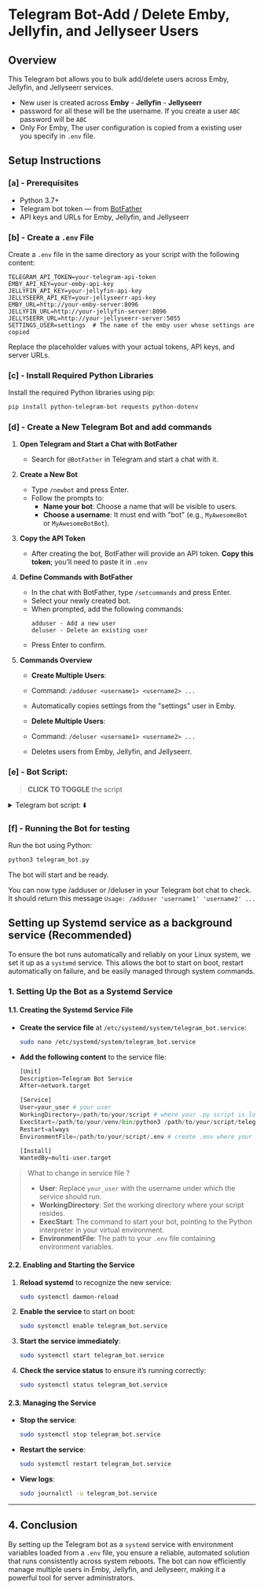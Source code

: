
# **Telegram Bot-Add / Delete Emby, Jellyfin, and Jellyseer Users**

## **Overview**

This Telegram bot allows you to bulk add/delete users across Emby, Jellyfin, and Jellyseerr services.
- New user is created across **Emby** - **Jellyfin** - **Jellyseerr**
- password for all these will be the username. If you create a user `ABC` password will be `ABC`
- Only For Emby, The user configuration is copied from a existing user you specify in `.env` file.

## **Setup Instructions**

### **[a] - Prerequisites**
- Python 3.7+
- Telegram bot token — from [BotFather](https://core.telegram.org/bots#botfather)
- API keys and URLs for Emby, Jellyfin, and Jellyseerr

### **[b] - Create a `.env` File**
Create a `.env` file in the same directory as your script with the following content:

```plaintext
TELEGRAM_API_TOKEN=your-telegram-api-token
EMBY_API_KEY=your-emby-api-key
JELLYFIN_API_KEY=your-jellyfin-api-key
JELLYSEERR_API_KEY=your-jellyseerr-api-key
EMBY_URL=http://your-emby-server:8096
JELLYFIN_URL=http://your-jellyfin-server:8096
JELLYSEERR_URL=http://your-jellyseerr-server:5055
SETTINGS_USER=settings  # The name of the emby user whose settings are copied
```

Replace the placeholder values with your actual tokens, API keys, and server URLs.

### **[c] - Install Required Python Libraries**
Install the required Python libraries using pip:

```bash
pip install python-telegram-bot requests python-dotenv
```

### **[d] - Create a New Telegram Bot and add commands**

1. **Open Telegram and Start a Chat with BotFather**
   - Search for `@BotFather` in Telegram and start a chat with it.

2. **Create a New Bot**
   - Type `/newbot` and press Enter.
   - Follow the prompts to:
     - **Name your bot**: Choose a name that will be visible to users.
     - **Choose a username**: It must end with "bot" (e.g., `MyAwesomeBot` or `MyAwesomeBotBot`).

3. **Copy the API Token**
   - After creating the bot, BotFather will provide an API token. **Copy this token**; you’ll need to paste it in `.env`

4. **Define Commands with BotFather**
   - In the chat with BotFather, type `/setcommands` and press Enter.
   - Select your newly created bot.
   - When prompted, add the following commands:
     ```text
     adduser - Add a new user
     deluser - Delete an existing user
     ```
   - Press Enter to confirm.

5. **Commands Overview**
    - **Create Multiple Users**:
    - Command: `/adduser <username1> <username2> ...`
    - Automatically copies settings from the "settings" user in Emby.
   
    - **Delete Multiple Users**:
    - Command: `/deluser <username1> <username2> ...`
    - Deletes users from Emby, Jellyfin, and Jellyseerr.

### **[e] - Bot Script:**
> **CLICK TO TOGGLE** the script
<details>
<summary>Telegram bot script: ⬇️ </summary>

```python
import os
import requests
from telegram import Update
from telegram.ext import Application, CommandHandler
from dotenv import load_dotenv

# Load environment variables
load_dotenv()

TELEGRAM_API_TOKEN = os.getenv('TELEGRAM_API_TOKEN')
EMBY_API_KEY = os.getenv('EMBY_API_KEY')
JELLYFIN_API_KEY = os.getenv('JELLYFIN_API_KEY')
JELLYSEERR_API_KEY = os.getenv('JELLYSEERR_API_KEY')
EMBY_URL = os.getenv('EMBY_URL')
JELLYFIN_URL = os.getenv('JELLYFIN_URL')
JELLYSEERR_URL = os.getenv('JELLYSEERR_URL')
SETTINGS_USER = os.getenv('SETTINGS_USER', 'settings')  # Default to 'settings' if not set

# Command to add multiple users
async def add_user(update: Update, context):
    if len(context.args) < 1:
        await update.message.reply_text("Usage: /adduser 'username1' 'username2' ...")
        return

    usernames = context.args
    failed_users = []

    for username in usernames:
        password = username  # Automatically use the username as the password

        emby_result = await create_emby_user(username, password)
        jellyfin_result = await create_jellyfin_user(username, password)

        if emby_result and jellyfin_result:
            jellyseerr_result = await import_jellyfin_users_to_jellyseerr(username)
            if not jellyseerr_result:
                failed_users.append(username)
        else:
            failed_users.append(username)

    if not failed_users:
        await update.message.reply_text(f"All users created successfully in Emby, Jellyfin, and Jellyseerr.")
    else:
        await update.message.reply_text(f"Failed to create or import the following users: {', '.join(failed_users)}")

# Command to delete multiple users
async def del_user(update: Update, context):
    if len(context.args) < 1:
        await update.message.reply_text("Usage: /deluser 'username1' 'username2' ...")
        return

    usernames = context.args
    failed_users = []

    for username in usernames:
        emby_result = await delete_emby_user(username)
        jellyfin_result = await delete_jellyfin_user(username)
        jellyseerr_result = await delete_jellyseerr_user(username)

        if not (emby_result and jellyfin_result and jellyseerr_result):
            failed_users.append(username)

    if not failed_users:
        await update.message.reply_text(f"All users deleted successfully from Emby, Jellyfin, and Jellyseerr.")
    else:
        await update.message.reply_text(f"Failed to delete the following users: {', '.join(failed_users)}")

# Function to create Emby user with copied settings from 'settings' user
async def create_emby_user(username, password):
    # Get the 'settings' user's ID
    settings_user_id = None
    settings_url = f"{EMBY_URL}/emby/Users"
    headers = {'X-Emby-Token': EMBY_API_KEY}
    response = requests.get(settings_url, headers=headers)
    if response.status_code != 200:
        return False

    users = response.json()
    for user in users:
        if user['Name'].lower() == SETTINGS_USER.lower():
            settings_user_id = user['Id']
            break

    if not settings_user_id:
        return False

    # Create a new user with settings copied from the 'settings' user
    user_data = {
        'Name': username,
        'Password': password,
        'PasswordResetRequired': False,  # Indicate that the user does not need to reset the password
        'CopyFromUserId': settings_user_id,
        'UserCopyOptions': ["UserPolicy", "UserConfiguration"]
    }

    create_user_url = f"{EMBY_URL}/emby/Users/New"
    response = requests.post(create_user_url, headers=headers, json=user_data)

    if response.status_code != 200:
        return False

    # Setting the password separately if needed
    password_url = f"{EMBY_URL}/emby/Users/{response.json()['Id']}/Password"
    password_data = {
        "CurrentPw": "",  # No current password, since it's a new user
        "NewPw": password
    }
    password_response = requests.post(password_url, headers=headers, json=password_data)

    return password_response.status_code == 204

# Function to create Jellyfin user
async def create_jellyfin_user(username, password):
    url = f"{JELLYFIN_URL}/Users/New"
    headers = {'X-MediaBrowser-Token': JELLYFIN_API_KEY, 'Content-Type': 'application/json'}
    data = {'Name': username, 'Password': password}
    response = requests.post(url, headers=headers, json=data)
    return response.status_code == 200

# Function to delete Emby user
async def delete_emby_user(username):
    # Get the user's ID first
    url = f"{EMBY_URL}/emby/Users"
    headers = {'X-Emby-Token': EMBY_API_KEY}
    response = requests.get(url, headers=headers)
    if response.status_code != 200:
        return False

    users = response.json()
    user_id = None
    for user in users:
        if user['Name'].lower() == username.lower():
            user_id = user['Id']
            break

    if not user_id:
        return False

    # Delete the user
    url = f"{EMBY_URL}/emby/Users/{user_id}"
    response = requests.delete(url, headers=headers)
    return response.status_code == 204

# Function to delete Jellyfin user
async def delete_jellyfin_user(username):
    # Get the user's ID first
    url = f"{JELLYFIN_URL}/Users"
    headers = {'X-MediaBrowser-Token': JELLYFIN_API_KEY}
    response = requests.get(url, headers=headers)
    if response.status_code != 200:
        return False

    users = response.json()
    user_id = None
    for user in users:
        if user['Name'].lower() == username.lower():
            user_id = user['Id']
            break

    if not user_id:
        return False

    # Delete the user
    url = f"{JELLYFIN_URL}/Users/{user_id}"
    response = requests.delete(url, headers=headers)
    return response.status_code == 204

# Function to delete Jellyseerr user
async def delete_jellyseerr_user(username):
    # Get the user's ID first
    url = f"{JELLYSEERR_URL}/api/v1/user"
    headers = {'X-Api-Key': JELLYSEERR_API_KEY}
    response = requests.get(url, headers=headers)
    
    if response.status_code != 200:
        return False

    data = response.json()
    users = data.get('results', [])

    # Check if the response contains the expected user data
    if isinstance(users, list):  # Assuming users is a list of dictionaries
        user_id = None
        for user in users:
            if isinstance(user, dict) and user.get('jellyfinUsername', '').lower() == username.lower():
                user_id = user['id']
                break

        if not user_id:
            return False

        # Delete the user
        url = f"{JELLYSEERR_URL}/api/v1/user/{user_id}"
        response = requests.delete(url, headers=headers)

        # Check for success status codes (204 or 200)
        if response.status_code in [200, 204]:
            return True
        else:
            print(f"Unexpected status code when deleting Jellyseerr user: {response.status_code}")
            return False
    else:
        print("Unexpected response format:", users)
        return False

# Function to import Jellyfin users into Jellyseerr
async def import_jellyfin_users_to_jellyseerr(new_username):
    # First, get the list of Jellyfin users
    url = f"{JELLYSEERR_URL}/api/v1/settings/jellyfin/users"
    headers = {'X-Api-Key': JELLYSEERR_API_KEY}
    response = requests.get(url, headers=headers)
    if response.status_code != 200:
        return False

    users = response.json()
    new_user = None

    # Find the newly created user by username
    for user in users:
        if user['username'].lower() == new_username.lower():
            new_user = user
            break

    if not new_user:
        return False

    # Import the new user into Jellyseerr
    import_url = f"{JELLYSEERR_URL}/api/v1/user/import-from-jellyfin"
    import_data = {'jellyfinUserIds': [new_user['id']]}
    import_response = requests.post(import_url, headers=headers, json=import_data)

    return import_response.status_code == 201

# Main function
def main():
    application = Application.builder().token(TELEGRAM_API_TOKEN).build()

    application.add_handler(CommandHandler('adduser', add_user))
    application.add_handler(CommandHandler('deluser', del_user))

    # Start the bot
    application.run_polling()

if __name__ == '__main__':
    main()
```
source: ..emby user config api.. https://emby.media/community/index.php?/topic/127981-create-a-new-user-with-emby-api/
</details>

### **[f] - Running the Bot for testing**
Run the bot using Python:

```bash
python3 telegram_bot.py
```

The bot will start and be ready. 

You can now type /adduser or /deluser in your Telegram bot chat to check.
It should return this message `Usage: /adduser 'username1' 'username2' ...`

## Setting up Systemd service as a background service (Recommended)
To ensure the bot runs automatically and reliably on your Linux system, we set it up as a `systemd` service. This allows the bot to start on boot, restart automatically on failure, and be easily managed through system commands.
### **1. Setting Up the Bot as a Systemd Service**

#### **1.1. Creating the Systemd Service File**

- **Create the service file** at `/etc/systemd/system/telegram_bot.service`:

   ```bash
   sudo nano /etc/systemd/system/telegram_bot.service
   ```

- **Add the following content** to the service file:

   ```python
   [Unit]
   Description=Telegram Bot Service
   After=network.target

   [Service]
   User=your_user # your user 
   WorkingDirectory=/path/to/your/script # where your .py script is located
   ExecStart=/path/to/your/venv/bin/python3 /path/to/your/script/telegram_bot2.py # command that runs in short 'python3 telegram_bot2.py'
   Restart=always
   EnvironmentFile=/path/to/your/script/.env # create .env where your .py script is

   [Install]
   WantedBy=multi-user.target
   ```

> What to change in service file ?
>    - **User**: Replace `your_user` with the username under which the service should run.
>    - **WorkingDirectory**: Set the working directory where your script resides.
>    - **ExecStart**: The command to start your bot, pointing to the Python interpreter in your virtual environment.
>    - **EnvironmentFile**: The path to your `.env` file containing environment variables.

#### **2.2. Enabling and Starting the Service**

1. **Reload systemd** to recognize the new service:

   ```bash
   sudo systemctl daemon-reload
   ```

2. **Enable the service** to start on boot:

   ```bash
   sudo systemctl enable telegram_bot.service
   ```

3. **Start the service immediately**:

   ```bash
   sudo systemctl start telegram_bot.service
   ```

4. **Check the service status** to ensure it’s running correctly:

   ```bash
   sudo systemctl status telegram_bot.service
   ```

#### **2.3. Managing the Service**

- **Stop the service**:

  ```bash
  sudo systemctl stop telegram_bot.service
  ```

- **Restart the service**:

  ```bash
  sudo systemctl restart telegram_bot.service
  ```

- **View logs**:

  ```bash
  sudo journalctl -u telegram_bot.service
  ```

---
## **4. Conclusion**

By setting up the Telegram bot as a `systemd` service with environment variables loaded from a `.env` file, you ensure a reliable, automated solution that runs consistently across system reboots. The bot can now efficiently manage multiple users in Emby, Jellyfin, and Jellyseerr, making it a powerful tool for server administrators.
